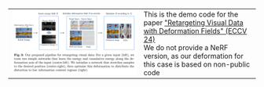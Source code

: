 <table>
  <tr>
    <td><img src="teaser.png" width="100%"></td>
    <td>This is the demo code for the paper <a href="https://arxiv.org/abs/2311.13297">"Retargeting Visual Data with Deformation Fields" (ECCV 24)</a><br/>We do not provide a NeRF version, as our deformation for this case is based on non-public code</a></td>
  </tr>
</table>

